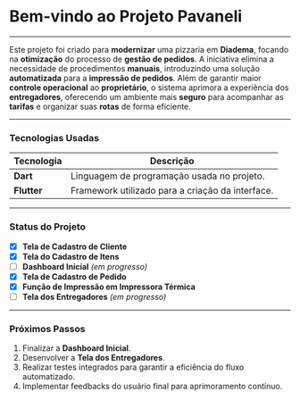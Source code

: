 # Bem-vindo ao Projeto Pavaneli

---

Este projeto foi criado para **modernizar** uma pizzaria em **Diadema**, focando na **otimização** do processo de **gestão de pedidos**. A iniciativa elimina a necessidade de procedimentos **manuais**, introduzindo uma solução **automatizada** para a **impressão de pedidos**. Além de garantir maior **controle operacional** ao **proprietário**, o sistema aprimora a experiência dos **entregadores**, oferecendo um ambiente mais **seguro** para acompanhar as **tarifas** e organizar suas **rotas** de forma eficiente.

---

### Tecnologias Usadas

| Tecnologia  | Descrição                                        |
| ----------- | ------------------------------------------------ |
| **Dart**    | Linguagem de programação usada no projeto.       |
| **Flutter** | Framework utilizado para a criação da interface. |

---

### Status do Projeto

- [x] **Tela de Cadastro de Cliente**
- [x] **Tela do Cadastro de Itens**
- [ ] **Dashboard Inicial** *(em progresso)*
- [x] **Tela de Cadastro de Pedido**
- [x] **Função de Impressão em Impressora Térmica**
- [ ] **Tela dos Entregadores** *(em progresso)*

---

### Próximos Passos

1. Finalizar a **Dashboard Inicial**.
2. Desenvolver a **Tela dos Entregadores**.
3. Realizar testes integrados para garantir a eficiência do fluxo automatizado.
4. Implementar feedbacks do usuário final para aprimoramento contínuo.
